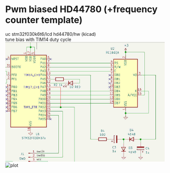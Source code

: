 # Pwm biased HD44780 (+frequency counter template)<br>
uc stm32f030k6t6/lcd hd44780/hw (kicad)<br>
tune bias with TIM14 duty cycle<br>
![plot](./schematics.jpg)
![plot](./breadboard.png)
